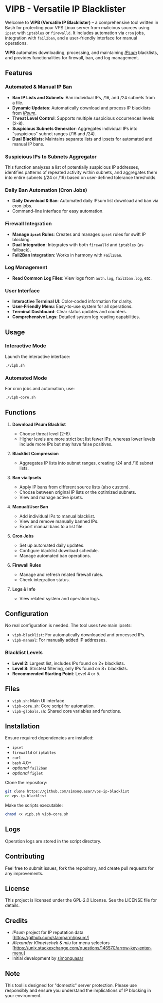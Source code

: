 # VIPB - Versatile IP Blacklister

Welcome to **VIPB (Versatile IP Blacklister)** – a comprehensive tool written in Bash for protecting your VPS Linux server from malicious sources using `ipset` with `iptables` or `firewalld`. It includes automation via `cron` jobs, integration with `fail2ban`, and a user-friendly interface for manual operations.

**VIPB** automates downloading, processing, and maintaining [*IPsum*](https://github.com/stamparm/ipsum/) blacklists, and provides functionalities for firewall, ban, and log management.

## Features

### Automated & Manual IP Ban

- **Ban IP Lists and Subnets**: Ban individual IPs, /16, and /24 subnets from a file.
- **Dynamic Updates**: Automatically download and process IP blacklists from [*IPsum*](https://github.com/stamparm/ipsum/).
- **Threat Level Control**: Supports multiple suspicious occurrences levels (2-8).
- **Suspicious Subnets Generator**: Aggregates individual IPs into "suspicious" subnet ranges (/16 and /24).
- **Dual Blacklists**: Maintains separate lists and ipsets for automated and manual IP bans.

### Suspicious IPs to Subnets Aggregator

This function analyzes a list of potentially suspicious IP addresses, identifies patterns of repeated activity within subnets, and aggregates them into entire subnets (/24 or /16) based on user-defined tolerance thresholds.

### Daily Ban Automation (Cron Jobs)

- **Daily Download & Ban**: Automated daily IPsum list download and ban via cron jobs.
- Command-line interface for easy automation.

### Firewall Integration

- **Manage `ipset` Rules**: Creates and manages `ipset` rules for swift IP blocking.
- **Dual Integration**: Integrates with both `firewalld` and `iptables` (as fallback).
- **Fail2Ban Integration**: Works in harmony with `Fail2Ban`.

### Log Management

- **Read Common Log Files**: View logs from `auth.log`, `fail2ban.log`, etc.

### User Interface

- **Interactive Terminal UI**: Color-coded information for clarity.
- **User-Friendly Menu**: Easy-to-use system for all operations.
- **Terminal Dashboard**: Clear status updates and counters.
- **Comprehensive Logs**: Detailed system log reading capabilities.

## Usage

### Interactive Mode

Launch the interactive interface:

```bash
./vipb.sh
```

### Automated Mode

For cron jobs and automation, use:

```bash
./vipb-core.sh
```

## Functions

1. **Download IPsum Blacklist**
   - Choose threat level (2-8).
   - Higher levels are more strict but list fewer IPs, whereas lower levels include more IPs but may have false positives.

2. **Blacklist Compression**
   - Aggregates IP lists into subnet ranges, creating /24 and /16 subnet lists.

3. **Ban via Ipsets**
   - Apply IP bans from different source lists (also custom).
   - Choose between original IP lists or the optimized subnets.
   - View and manage active ipsets.

4. **Manual/User Ban**
   - Add individual IPs to manual blacklist.
   - View and remove manually banned IPs.
   - Export manual bans to a list file.

5. **Cron Jobs**
   - Set up automated daily updates.
   - Configure blacklist download schedule.
   - Manage automated ban operations.

6. **Firewall Rules**
   - Manage and refresh related firewall rules.
   - Check integration status.

7. **Logs & Info**
   - View related system and operation logs.

## Configuration

No real configuration is needed. The tool uses two main ipsets:

- `vipb-blacklist`: For automatically downloaded and processed IPs.
- `vipb-manual`: For manually added IP addresses.

### Blacklist Levels

- **Level 2**: Largest list, includes IPs found on 2+ blacklists.
- **Level 8**: Strictest filtering, only IPs found on 8+ blacklists.
- **Recommended Starting Point**: Level 4 or 5.

## Files

- `vipb.sh`: Main UI interface.
- `vipb-core.sh`: Core script for automation.
- `vipb-globals.sh`: Shared core variables and functions.

## Installation

Ensure required dependencies are installed:

- `ipset`
- `firewalld` or `iptables`
- `curl`
- `bash` 4.0+
- *optional* `fail2ban`
- *optional* `figlet`

Clone the repository:

```bash
git clone https://github.com/simonquasar/vps-ip-blacklist
cd vps-ip-blacklist
```

Make the scripts executable:

```bash
chmod +x vipb.sh vipb-core.sh
```

## Logs

Operation logs are stored in the script directory.

## Contributing

Feel free to submit issues, fork the repository, and create pull requests for any improvements.

## License

This project is licensed under the GPL-2.0 License. See the LICENSE file for details.

## Credits

- *IPsum* project for IP reputation data [<https://github.com/stamparm/ipsum/>]
- *Alexander Klimetschek* & *miu* for menu selectors [<https://unix.stackexchange.com/questions/146570/arrow-key-enter-menu>]
- Initial development by [simonquasar](https://simonquasar.net/)

## Note

This tool is designed for "domestic" server protection. Please use responsibly and ensure you understand the implications of IP blocking in your environment.
